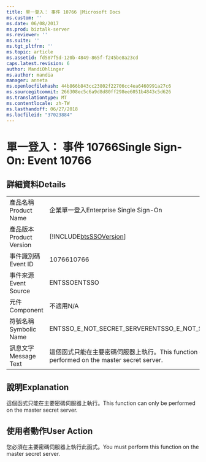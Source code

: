 ```yaml
---
title: 單一登入： 事件 10766 |Microsoft Docs
ms.custom: ''
ms.date: 06/08/2017
ms.prod: biztalk-server
ms.reviewer: ''
ms.suite: ''
ms.tgt_pltfrm: ''
ms.topic: article
ms.assetid: fd587f5d-120b-4849-865f-f245be8a23cd
caps.latest.revision: 6
author: MandiOhlinger
ms.author: mandia
manager: anneta
ms.openlocfilehash: 44b866b843cc23802f22706cc4ea6460991a27c6
ms.sourcegitcommit: 266308ec5c6a9d8d80ff298ee6051b4843c5d626
ms.translationtype: MT
ms.contentlocale: zh-TW
ms.lasthandoff: 06/27/2018
ms.locfileid: "37023884"
---
```

# <a name="single-sign-on-event-10766"></a><span data-ttu-id="c5a4a-102">單一登入： 事件 10766</span><span class="sxs-lookup"><span data-stu-id="c5a4a-102">Single Sign-On: Event 10766</span></span>
## <a name="details"></a><span data-ttu-id="c5a4a-103">詳細資料</span><span class="sxs-lookup"><span data-stu-id="c5a4a-103">Details</span></span>  
  
|                 |                                                                  |
|-----------------|------------------------------------------------------------------|
|  <span data-ttu-id="c5a4a-104">產品名稱</span><span class="sxs-lookup"><span data-stu-id="c5a4a-104">Product Name</span></span>   |                    <span data-ttu-id="c5a4a-105">企業單一登入</span><span class="sxs-lookup"><span data-stu-id="c5a4a-105">Enterprise Single Sign-On</span></span>                     |
| <span data-ttu-id="c5a4a-106">產品版本</span><span class="sxs-lookup"><span data-stu-id="c5a4a-106">Product Version</span></span> |    [!INCLUDE[btsSSOVersion](../includes/btsssoversion-md.md)]    |
|    <span data-ttu-id="c5a4a-107">事件識別碼</span><span class="sxs-lookup"><span data-stu-id="c5a4a-107">Event ID</span></span>     |                              <span data-ttu-id="c5a4a-108">10766</span><span class="sxs-lookup"><span data-stu-id="c5a4a-108">10766</span></span>                               |
|  <span data-ttu-id="c5a4a-109">事件來源</span><span class="sxs-lookup"><span data-stu-id="c5a4a-109">Event Source</span></span>   |                              <span data-ttu-id="c5a4a-110">ENTSSO</span><span class="sxs-lookup"><span data-stu-id="c5a4a-110">ENTSSO</span></span>                              |
|    <span data-ttu-id="c5a4a-111">元件</span><span class="sxs-lookup"><span data-stu-id="c5a4a-111">Component</span></span>    |                               <span data-ttu-id="c5a4a-112">不適用</span><span class="sxs-lookup"><span data-stu-id="c5a4a-112">N/A</span></span>                                |
|  <span data-ttu-id="c5a4a-113">符號名稱</span><span class="sxs-lookup"><span data-stu-id="c5a4a-113">Symbolic Name</span></span>  |                    <span data-ttu-id="c5a4a-114">ENTSSO_E_NOT_SECRET_SERVER</span><span class="sxs-lookup"><span data-stu-id="c5a4a-114">ENTSSO_E_NOT_SECRET_SERVER</span></span>                    |
|  <span data-ttu-id="c5a4a-115">訊息文字</span><span class="sxs-lookup"><span data-stu-id="c5a4a-115">Message Text</span></span>   | <span data-ttu-id="c5a4a-116">這個函式只能在主要密碼伺服器上執行。</span><span class="sxs-lookup"><span data-stu-id="c5a4a-116">This function can only be performed on the master secret server.</span></span> |
  
## <a name="explanation"></a><span data-ttu-id="c5a4a-117">說明</span><span class="sxs-lookup"><span data-stu-id="c5a4a-117">Explanation</span></span>  
 <span data-ttu-id="c5a4a-118">這個函式只能在主要密碼伺服器上執行。</span><span class="sxs-lookup"><span data-stu-id="c5a4a-118">This function can only be performed on the master secret server.</span></span>  
  
## <a name="user-action"></a><span data-ttu-id="c5a4a-119">使用者動作</span><span class="sxs-lookup"><span data-stu-id="c5a4a-119">User Action</span></span>  
 <span data-ttu-id="c5a4a-120">您必須在主要密碼伺服器上執行此函式。</span><span class="sxs-lookup"><span data-stu-id="c5a4a-120">You must perform this function on the master secret server.</span></span>